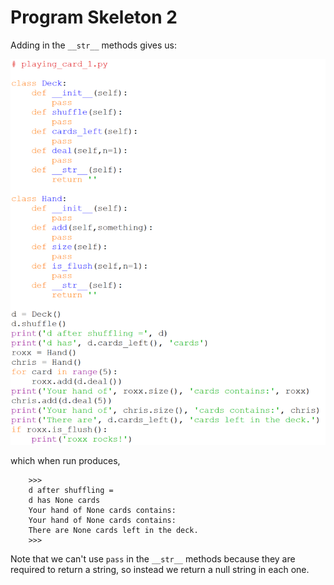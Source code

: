# Program Skeleton 2

Adding in the `__str__` methods gives us:

![](13_Skeleton_2.png)

which when run produces,

```plaintext
    >>> 
    d after shuffling = 
    d has None cards
    Your hand of None cards contains: 
    Your hand of None cards contains: 
    There are None cards left in the deck.
    >>> 
```

Note that we can't use `pass` in the `__str__` methods because they are
required to return a string, so instead we return a null string in each
one.
